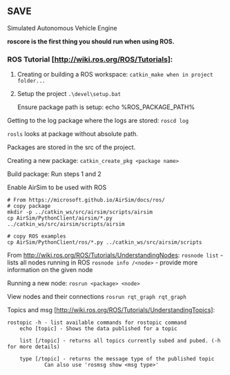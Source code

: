 ## SAVE
Simulated Autonomous Vehicle Engine

**roscore is the first thing you should run when using ROS.**

### ROS Tutorial [http://wiki.ros.org/ROS/Tutorials]: ###

1. Creating or building a ROS workspace:
`catkin_make when in project folder...`

2. Setup the project
`.\devel\setup.bat`

	Ensure package path is setup:
	echo %ROS_PACKAGE_PATH%

Getting to the log package where the logs are stored:
`roscd log`

`rosls` looks at package without absolute path.

Packages are stored in the src of the project.

Creating a new package:
`catkin_create_pkg <package name>`

Build package:
Run steps 1 and 2

Enable AirSim to be used with ROS
```
# From https://microsoft.github.io/AirSim/docs/ros/
# copy package
mkdir -p ../catkin_ws/src/airsim/scripts/airsim
cp AirSim/PythonClient/airsim/*.py ../catkin_ws/src/airsim/scripts/airsim

# copy ROS examples
cp AirSim/PythonClient/ros/*.py ../catkin_ws/src/airsim/scripts
```

From http://wiki.ros.org/ROS/Tutorials/UnderstandingNodes:
`rosnode list` - lists all nodes running in ROS
`rosnode info /<node>` - provide more information on the given node

Running a new node:
`rosrun <package> <node>`

View nodes and their connections
`rosrun rqt_graph rqt_graph`

Topics and msg [http://wiki.ros.org/ROS/Tutorials/UnderstandingTopics]:
```
rostopic -h - list available commands for rostopic command
	echo [topic] - Shows the data published for a topic

	list [/topic] - returns all topics currently subed and pubed. (-h for more details)

	type [/topic] - returns the message type of the published topic
			Can also use 'rosmsg show <msg type>'
```
